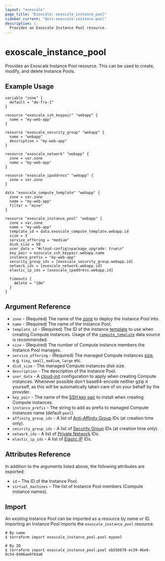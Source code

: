 ```yaml
---
layout: "exoscale"
page_title: "Exoscale: exoscale_instance_pool"
sidebar_current: "docs-exoscale-instance-pool"
description: |-
  Provides an Exoscale Instance Pool resource.
---
```


# exoscale\_instance\_pool

Provides an Exoscale Instance Pool resource. This can be used to create, modify, and delete Instance Pools.


## Example Usage

```hcl
variable "zone" {
  default = "de-fra-1"
}

resource "exoscale_ssh_keypair" "webapp" {
  name = "my-web-app"
}

resource "exoscale_security_group" "webapp" {
  name = "webapp"
  description = "my-web-app"
}

resource "exoscale_network" "webapp" {
  zone = var.zone
  name = "my-web-app"
}

resource "exoscale_ipaddress" "webapp" {
  zone = var.zone
}

data "exoscale_compute_template" "webapp" {
  zone = var.zone
  name = "my-web-app"
  filter = "mine"
}

resource "exoscale_instance_pool" "webapp" {
  zone = var.zone
  name = "my-web-app"
  template_id = data.exoscale_compute_template.webapp.id
  size = 3
  service_offering = "medium"
  disk_size = 50
  user_data = "#cloud-config\npackage_upgrade: true\n"
  key_pair = exoscale_ssh_keypair.webapp.name
  instance_prefix = "my-web-app"
  security_group_ids = [exoscale_security_group.webapp.id]
  network_ids = [exoscale_network.webapp.id]
  elastic_ip_ids = [exoscale_ipaddress.webapp.id]

  timeouts {
    delete = "10m"
  }
}
```


## Argument Reference

* `zone` - (Required) The name of the [zone][zone] to deploy the Instance Pool into.
* `name` - (Required) The name of the Instance Pool.
* `template_id` - (Required) The ID of the instance [template][template] to use when creating Compute instances. Usage of the [`compute_template`][d-compute_template] data source is recommended.
* `size` - (Required) The number of Compute instance members the Instance Pool manages.
* `service_offering` - (Required) The managed Compute instances [size][size], e.g. `tiny`, `small`, `medium`, `large` etc.
* `disk_size` - The managed Compute instances disk size.
* `description` - The description of the Instance Pool.
* `user_data` - A [cloud-init][cloudinit] configuration to apply when creating Compute instances. Whenever possible don't base64-encode neither gzip it yourself, as this will be automatically taken care of on your behalf by the provider.
* `key_pair` - The name of the [SSH key pair][sshkeypair] to install when creating Compute instances.
* `instance_prefix` - The string to add as prefix to managed Compute instances name (default `pool`).
* `affinity_group_ids` - A list of [Anti-Affinity Group][r-affinity] IDs (at creation time only).
* `security_group_ids` - A list of [Security Group][r-security_group] IDs (at creation time only).
* `network_ids` - A list of [Private Network][privnet-doc] IDs.
* `elastic_ip_ids` - A list of [Elastic IP][eip-doc] IDs.


## Attributes Reference

In addition to the arguments listed above, the following attributes are exported:

* `id` – The ID of the Instance Pool.
* `virtual_machines` – The list of Instance Pool members (Compute instance names).


## Import

An existing Instance Pool can be imported as a resource by name or ID. Importing an Instance Pool imports the `exoscale_instance_pool` resource.

```console
# By name
$ terraform import exoscale_instance_pool.pool mypool

# By ID
$ terraform import exoscale_instance_pool.pool eb556678-ec59-4be6-8c54-0406ae0f6da6
```


[cloudinit]: http://cloudinit.readthedocs.io/en/latest/
[d-compute_template]: ../d/compute_template.html
[eip-doc]: https://community.exoscale.com/documentation/compute/eip/
[privnet-doc]: https://community.exoscale.com/documentation/compute/private-networks/
[r-affinity]: affinity.html
[r-security_group]: security_group.html
[size]: https://www.exoscale.com/pricing/#/compute/
[sshkeypair]: https://community.exoscale.com/documentation/compute/ssh-keypairs/
[template]: https://www.exoscale.com/templates/
[zone]: https://www.exoscale.com/datacenters/
